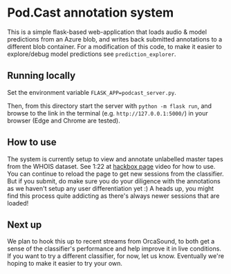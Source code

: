 # Pod.Cast annotation system 

This is a simple flask-based web-application that loads audio & model predictions from an Azure blob, and writes back submitted annotations to a different blob container. For a modification of this code, to make it easier to explore/debug model predictions see `prediction_explorer`. 

## Running locally

Set the environment variable `FLASK_APP=podcast_server.py`. 

Then, from this directory start the server with `python -m flask run`, and browse to the link in the terminal (e.g. `http://127.0.0.1:5000/`) in your browser (Edge and Chrome are tested). 

## How to use

The system is currently setup to view and annotate unlabelled master tapes from the WHOIS dataset. See 1:22 at [hackbox page](https://garagehackbox.azurewebsites.net/hackathons/1857/projects/82146) video for how to use. 
You can continue to reload the page to get new sessions from the classifier. But if you submit, do make sure you do your diligence with the annotations as we haven't setup any user differentiation yet :) 
A heads up, you might find this process quite addicting as there's always newer sessions that are loaded! 

## Next up 

We plan to hook this up to recent streams from OrcaSound, to both get a sense of the classifier's performance and help improve it in live conditions. If you want to try a different classifier, for now,  let us know. Eventually we're hoping to make it easier to try your own. 
